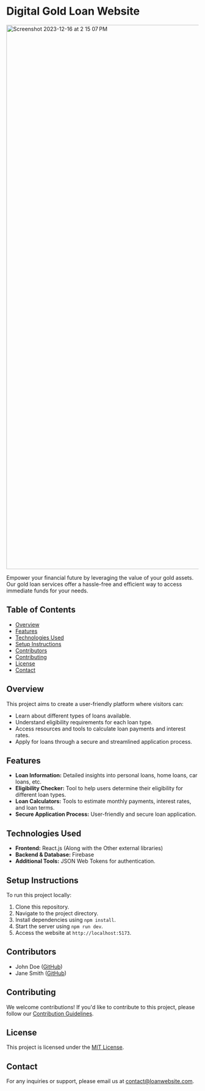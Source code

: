 # Digital Gold Loan Website
<img width="1427" alt="Screenshot 2023-12-16 at 2 15 07 PM" src="https://github.com/Vijaykv5/Hack/assets/94985341/368eebfc-dfbc-4211-88de-490b1340a007">

Empower your financial future by leveraging the value of your gold assets. Our gold loan services offer a hassle-free and efficient way to access immediate funds for your needs.

## Table of Contents

- [Overview](#overview)
- [Features](#features)
- [Technologies Used](#technologies-used)
- [Setup Instructions](#setup-instructions)
- [Contributors](#contributors)
- [Contributing](#contributing)
- [License](#license)
- [Contact](#contact)

## Overview

This project aims to create a user-friendly platform where visitors can:

- Learn about different types of loans available.
- Understand eligibility requirements for each loan type.
- Access resources and tools to calculate loan payments and interest rates.
- Apply for loans through a secure and streamlined application process.

## Features

- **Loan Information:** Detailed insights into personal loans, home loans, car loans, etc.
- **Eligibility Checker:** Tool to help users determine their eligibility for different loan types.
- **Loan Calculators:** Tools to estimate monthly payments, interest rates, and loan terms.
- **Secure Application Process:** User-friendly and secure loan application.

## Technologies Used

- **Frontend:** React.js (Along with the Other external libraries)
- **Backend & Database:** Firebase
- **Additional Tools:** JSON Web Tokens for authentication.

## Setup Instructions

To run this project locally:

1. Clone this repository.
2. Navigate to the project directory.
3. Install dependencies using `npm install`.
4. Start the server using `npm run dev`.
5. Access the website at `http://localhost:5173`.

## Contributors

- John Doe ([GitHub](https://github.com/johndoe))
- Jane Smith ([GitHub](https://github.com/janesmith))

## Contributing

We welcome contributions! If you'd like to contribute to this project, please follow our [Contribution Guidelines](CONTRIBUTING.md).

## License

This project is licensed under the [MIT License](LICENSE).

## Contact

For any inquiries or support, please email us at contact@loanwebsite.com.
